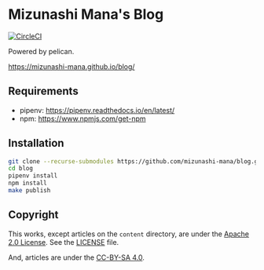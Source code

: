 # Mizunashi Mana's Blog

[![CircleCI](https://circleci.com/gh/mizunashi-mana/blog.svg?style=svg)](https://circleci.com/gh/mizunashi-mana/blog)

Powered by pelican.

https://mizunashi-mana.github.io/blog/

## Requirements

* pipenv: https://pipenv.readthedocs.io/en/latest/
* npm: https://www.npmjs.com/get-npm

## Installation

```bash
git clone --recurse-submodules https://github.com/mizunashi-mana/blog.git
cd blog
pipenv install
npm install
make publish
```

## Copyright

This works, except articles on the `content` directory, are under the [Apache 2.0 License](https://www.apache.org/licenses/LICENSE-2.0).
See the [LICENSE](LICENSE) file.

And, articles are under the [CC-BY-SA 4.0](https://creativecommons.org/licenses/by-sa/4.0/).
